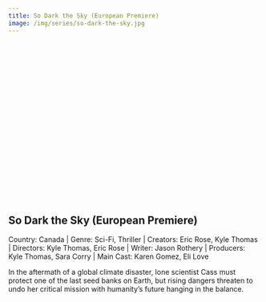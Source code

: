 ```yaml
---
title: So Dark the Sky (European Premiere)  
image: /img/series/so-dark-the-sky.jpg
---
```

<iframe width="560" height="315" src="" frameborder="0" allow="accelerometer; autoplay; encrypted-media; gyroscope; picture-in-picture" allowfullscreen></iframe>

## So Dark the Sky (European Premiere)  
Country: Canada | Genre: Sci-Fi, Thriller | Creators: Eric Rose, Kyle Thomas | Directors: Kyle Thomas, Eric Rose | Writer: Jason Rothery | Producers: Kyle Thomas, Sara Corry | Main Cast: Karen Gomez, Eli Love

In the aftermath of a global climate disaster, lone scientist Cass must protect one of the last seed banks on Earth, but rising dangers threaten to undo her critical mission with humanity’s future hanging in the balance.
